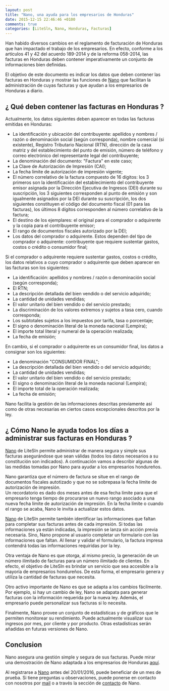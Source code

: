 ```yaml
---
layout: post
title: "Nano, una ayuda para los empresarios de Honduras"
date: 2015-12-15 22:46:46 +0100
comments: true
categories: [LiteSln, Nano, Honduras, Facturas]
---
```


Han habido diversos cambios en el reglamento de facturación de Honduras que han impactado el trabajo de los empresarios. En efecto, conforme a los artículos 41 y 42 del acuerdo 189-2014 y de la reforma 058-2014, las facturas en Honduras deben contener imperativamente un conjunto de informaciones bien definidas.

El objetivo de este documento es indicar los datos que deben contener las facturas en Honduras y mostrar las funciones de [Nano](https://nano.litesln.com) que facilitan la administración de cuyas facturas y que ayudan a los empresarios de Honduras a diario.

<!-- more -->

## ¿ Qué deben contener las facturas en Honduras ?

Actualmente, los datos siguientes deben aparecer en todas las facturas emitidas en Honduras:

- La identificación y ubicación del contribuyente: apellidos y nombres / razón o denominación social (según corresponda), nombre comercial (si existente), Registro Tributario Nacional (RTN), dirección de la casa matriz y del establecimiento del punto de emisión, número de teléfono y correo electrónico del representante legal del contribuyente;
- La denominación del documento: "Factura" en este caso;
- La Clave de Autorización de Impresión (CAI);
- La fecha límite de autorización de impresión vigente;
- El número correlativo de la factura compuesto de 16 dígitos: los 3 primeros son la identificación del establecimiento del contribuyente emisor asignada por la Dirección Ejecutiva de Ingresos (DEI) durante su suscripción, los 3 siguientes corresponden al punto de emisión y son igualmente asignados por la DEI durante su suscripción, los dos siguientes constituyen el código del documento fiscal (01 para las facturas), los últimos 8 dígitos corresponden al número correlativo de la factura;
- El destino de los ejemplares: el original para el comprador o adquirente y la copia para el contribuyente emisor;
- El rango de documentos fiscales autorizado por la DEI;
- Los datos del comprador o adquirente. Estos dependen del tipo de comprador o adquirente: contribuyente que requiere sustentar gastos, costos o crédito o consumidor final;

Si el comprador o adquirente requiere sustentar gastos, costos o crédito, los datos relativos a cuyo comprador o adquirente que deben aparecer en las facturas son los siguientes:

- La identificación: apellidos y nombres / razón o denominación social (según corresponda);
- El RTN;
- La descripción detallada del bien vendido o del servicio adquirido;
- La cantidad de unidades vendidas;
- El valor unitario del bien vendido o del servicio prestado;
- La discriminación de los valores extremos y sujetos a tasa cero, cuando corresponda;
- Los subtotales sujetos a los impuestos por tarifa, tasa o porcentaje;
- El signo o denominación literal de la moneda nacional (Lempira);
- El importe total literal y numeral de la operación realizada;
- La fecha de emisión;

En cambio, si el comprador o adquirente es un consumidor final, los datos a consignar son los siguientes:

- La denominación "CONSUMIDOR FINAL";
- La descripción detallada del bien vendido o del servicio adquirido;
- La cantidad de unidades vendidas;
- El valor unitario del bien vendido o del servicio prestado;
- El signo o denominación literal de la moneda nacional (Lempira);
- El importe total de la operación realizada;
- La fecha de emisión;

Nano facilita la gestión de las informaciones descritas previamente así como de otras necesarias en ciertos casos excepcionales descritos por la ley.

## ¿ Cómo Nano le ayuda todos los días a administrar sus facturas en Honduras ?

[Nano](https://nano.litesln.com) de LiteSln permite administrar de manera segura y simple sus facturas asegurándose que sean válidas (todos los datos necesarios a su constitución son indicados). A continuación vamos a describir algunas de las medidas tomadas por Nano para ayudar a los empresarios hondureños.

Nano garantiza que el número de factura se situe en el rango de documentos fiscales autotizado y que no se sobrepasa la fecha límite de autorización de impresión.  
Un recordatorio es dado dos meses antes de esa fecha límite para que el empresario tenga tiempo de procurarse un nuevo rango asociado a una nueva fecha límite de autorización de impresión.
En la fecha límite o cuando el rango se acaba, Nano le invita a actualizar estos datos.

[Nano](https://nano.litesln.com) de LiteSln permite también identificar las informaciones que faltan para completar sus facturas antes de cada impresión. Si todas las informaciones ya están indicadas, la impresión se lanza sin acción previa necesaria. Sino, Nano propone al usuario completar un formulario con las informaciones que faltan. Al llenar y validar el formulario, la factura impresa contendrá todas las informaciones requiridas por la ley.

Otra ventaja de Nano es que otorga, al mismo precio, la generación de un número ilimitado de facturas para un número ilimitado de clientes. En efecto, el objetivo de LiteSln es brindar un servicio que sea accesible a la mayoría de empresarios hondureños. De esta forma, el empresario genera y utiliza la cantidad de facturas que necesita.

Otro activo importante de Nano es que se adapta a los cambios fácilmente. Por ejemplo, si hay un cambio de ley, Nano se adapata para generar facturas con la información requerida por la nueva ley. Además, el empresario puede personalizar sus facturas si lo necesita.

Finalmente, Nano provee un conjunto de estadísticas y de gráficos que le permiten monitorear su rendimiento. Puede actualmente visualizar sus ingresos por mes, por cliente y por producto. Otras estadísticas serán añadidas en futuras versiones de Nano.

## Conclusion

Nano asegura una gestión simple y segura de sus facturas. Puede mirar una demostración de Nano adaptada a los empresarios de Honduras [aquí](https://www.youtube.com/watch?v=6_XCBTwu7tE).

Al registrarse a [Nano](https://nano.litesln.com) antes del 20/01/2016, puede beneficiar de un mes de prueba. Si tiene preguntas u observaciones, puede ponerse en contacto con nosotros por [mail](mailto:contact@litesln.com) o a través la sección de [contacto](https://nano.litesln.com/contact) de Nano.


